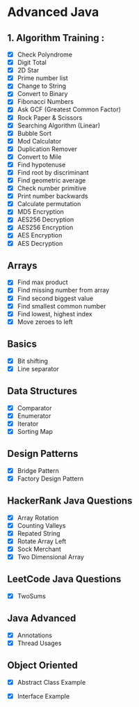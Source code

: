 # Advanced Java

## 1. Algorithm Training :
 - [x] Check Polyndrome <br />
 - [x] Digit Total <br />
 - [x] 2D Star <br />
 - [x] Prime number list <br />
 - [x] Change to String <br />
 - [x] Convert to Binary <br />
 - [x] Fibonacci Numbers <br />
 - [x] Ask GCF (Greatest Common Factor) <br />
 - [x] Rock Paper & Scissors <br />
 - [x] Searching Algorithm (Linear) <br />
 - [x] Bubble Sort <br />
 - [x] Mod Calculator <br />
 - [x] Duplication Remover <br />
 - [x] Convert to Mile <br />
 - [x] Find hypotenuse <br />
 - [x] Find root by discriminant<br />
 - [x] Find geometric average<br />
 - [x] Check number primitive<br />
 - [x] Print number backwards<br />
 - [x] Calculate permutation<br />
 - [x] MD5 Encryption<br />
 - [x] AES256 Decryption<br />
 - [x] AES256 Encryption<br />
 - [x] AES Encryption<br />
 - [x] AES Decryption<br />

## Arrays
- [x] Find max product<br />
- [x]  Find missing number from array<br />
- [x]  Find second biggest value<br />
- [x]  Find smallest common number<br />
- [x]  Find lowest, highest index<br />
- [x]  Move zeroes to left<br />
  
## Basics
- [x]  Bit shifting<br />
- [x]  Line separator<br />

## Data Structures
- [x]  Comparator<br />
- [x]  Enumerator<br />
- [x]  Iterator<br />
- [x]  Sorting Map<br />
  
## Design Patterns 
- [x] Bridge Pattern<br />
- [x] Factory Design Pattern<br />
  
## HackerRank Java Questions
- [x]  Array Rotation<br />
- [x]  Counting Valleys<br />
- [x]  Repated String<br />
- [x]  Rotate Array Left<br />
- [x]  Sock Merchant<br />
- [x]  Two Dimensional Array<br />
  
## LeetCode Java Questions
- [x]  TwoSums<br />
  
## Java Advanced
- [x]  Annotations<br />
- [x]  Thread Usages<br />
  
## Object Oriented
- [x]  Abstract Class Example<br />
- [x]  Interface Example<br />
  
  
  
  
